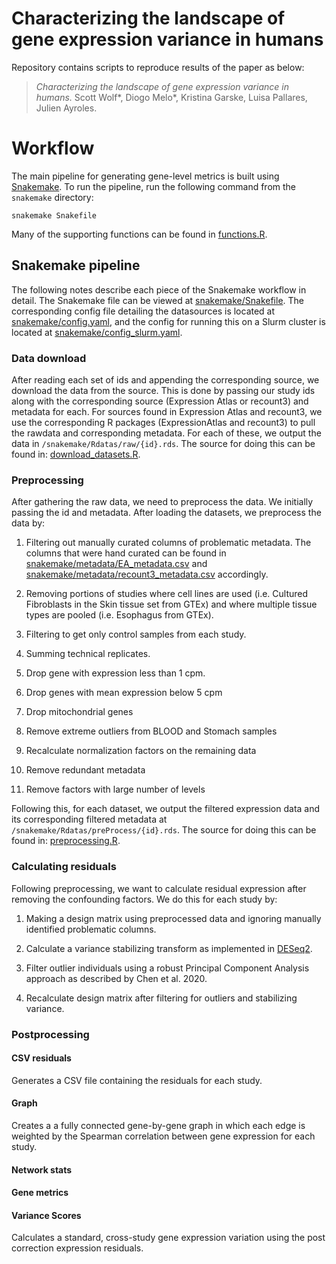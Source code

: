 # Characterizing the landscape of gene expression variance in humans

Repository contains scripts to reproduce results of the paper as below:

> *Characterizing the landscape of gene expression variance in humans.*
> Scott Wolf*, Diogo Melo*, Kristina Garske, Luisa Pallares, Julien Ayroles. 

# Workflow

The main pipeline for generating gene-level metrics is built using [Snakemake](https://snakemake.readthedocs.io/en/stable/). To run the pipeline, run the following command from the `snakemake` directory:

```{bash}
snakemake Snakefile
```


Many of the supporting functions can be found in [functions.R](functions.R).
## Snakemake pipeline

The following notes describe each piece of the Snakemake workflow in detail. The Snakemake file can be viewed at [snakemake/Snakefile](snakemake/Snakefile). The corresponding config file detailing the datasources is located at [snakemake/config.yaml](snakemake/config.yaml), and the config for running this on a Slurm cluster is located at [snakemake/config_slurm.yaml](snakemake/config_slurm.yaml).

### Data download

After reading each set of ids and appending the corresponding source, we download the data from the source. This is done by passing our study ids along with the corresponding source (Expression Atlas or recount3) and metadata for each. For sources found in Expression Atlas and recount3, we use the corresponding R packages (ExpressionAtlas and recount3) to pull the rawdata and corresponding metadata. For each of these, we output the data in `/snakemake/Rdatas/raw/{id}.rds`. The source for doing this can be found in: [download_datasets.R](snakemake/scripts/download_datasets.R).

### Preprocessing

After gathering the raw data, we need to preprocess the data. We initially passing the id and metadata. After loading the datasets, we preprocess the data by:

1. Filtering out manually curated columns of problematic metadata. The columns that were hand curated can be found in [snakemake/metadata/EA_metadata.csv](snakemake/metadata/EA_metadata.csv) and [snakemake/metadata/recount3_metadata.csv](snakemake/metadata/recount3_metadata.csv) accordingly.

2. Removing portions of studies where cell lines are used (i.e. Cultured Fibroblasts in the Skin tissue set from GTEx) and where multiple tissue types are pooled (i.e. Esophagus from GTEx).

3. Filtering to get only control samples from each study.

4. Summing technical replicates.

5. Drop gene with expression less than 1 cpm.

6. Drop genes with mean expression below 5 cpm

7. Drop mitochondrial genes

8. Remove extreme outliers from BLOOD and Stomach samples

9. Recalculate normalization factors on the remaining data

10. Remove redundant metadata

11. Remove factors with large number of levels



Following this, for each dataset, we output the filtered expression data and its corresponding filtered metadata at `/snakemake/Rdatas/preProcess/{id}.rds`. The source for doing this can be found in: [preprocessing.R](snakemake/scripts/preprocessing.R).

### Calculating residuals

Following preprocessing, we want to calculate residual expression after removing the confounding factors. We do this for each study by:

1. Making a design matrix using preprocessed data and ignoring manually identified problematic columns.

2. Calculate a variance stabilizing transform as implemented in [DESeq2](https://rdrr.io/bioc/DESeq2/man/varianceStabilizingTransformation.html).

3. Filter outlier individuals using a robust Principal Component Analysis approach as described by Chen et al. 2020.

4. Recalculate design matrix after filtering for outliers and stabilizing variance.



### Postprocessing 

#### CSV residuals

Generates a CSV file containing the residuals for each study.

#### Graph
Creates a a fully connected gene-by-gene graph in which each edge is weighted by the Spearman correlation between gene expression for each study.

#### Network stats

#### Gene metrics

#### Variance Scores

Calculates a standard, cross-study gene expression variation using the post correction expression residuals.
